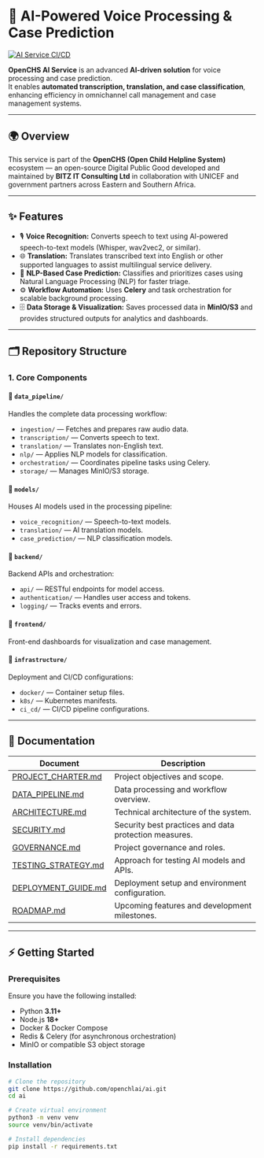 # 🧠 AI-Powered Voice Processing & Case Prediction

[![AI Service CI/CD](https://github.com/openchlai/ai/actions/workflows/ai-service-ci.yml/badge.svg)](https://github.com/openchlai/ai/actions/workflows/ai-service-ci.yml)

**OpenCHS AI Service** is an advanced **AI-driven solution** for voice processing and case prediction.  
It enables **automated transcription, translation, and case classification**, enhancing efficiency in omnichannel call management and case management systems.

---

## 🌍 Overview

This service is part of the **OpenCHS (Open Child Helpline System)** ecosystem — an open-source Digital Public Good developed and maintained by **BITZ IT Consulting Ltd** in collaboration with UNICEF and government partners across Eastern and Southern Africa.

---

## ✨ Features
- 🎙 **Voice Recognition:** Converts speech to text using AI-powered speech-to-text models (Whisper, wav2vec2, or similar).
- 🌐 **Translation:** Translates transcribed text into English or other supported languages to assist multilingual service delivery.
- 🧠 **NLP-Based Case Prediction:** Classifies and prioritizes cases using Natural Language Processing (NLP) for faster triage.
- ⚙️ **Workflow Automation:** Uses **Celery** and task orchestration for scalable background processing.
- 🗄 **Data Storage & Visualization:** Saves processed data in **MinIO/S3** and provides structured outputs for analytics and dashboards.

---



## 🗂 Repository Structure

### **1. Core Components**

#### 📁 `data_pipeline/`
Handles the complete data processing workflow:
- `ingestion/` — Fetches and prepares raw audio data.  
- `transcription/` — Converts speech to text.  
- `translation/` — Translates non-English text.  
- `nlp/` — Applies NLP models for classification.  
- `orchestration/` — Coordinates pipeline tasks using Celery.  
- `storage/` — Manages MinIO/S3 storage.

#### 📁 `models/`
Houses AI models used in the processing pipeline:
- `voice_recognition/` — Speech-to-text models.  
- `translation/` — AI translation models.  
- `case_prediction/` — NLP classification models.

#### 📁 `backend/`
Backend APIs and orchestration:
- `api/` — RESTful endpoints for model access.  
- `authentication/` — Handles user access and tokens.  
- `logging/` — Tracks events and errors.

#### 📁 `frontend/`
Front-end dashboards for visualization and case management.

#### 📁 `infrastructure/`
Deployment and CI/CD configurations:
- `docker/` — Container setup files.  
- `k8s/` — Kubernetes manifests.  
- `ci_cd/` — CI/CD pipeline configurations.

---

## 📘 Documentation

| Document | Description |
|-----------|--------------|
| [PROJECT_CHARTER.md](PROJECT_CHARTER.md) | Project objectives and scope. |
| [DATA_PIPELINE.md](DATA_PIPELINE.md) | Data processing and workflow overview. |
| [ARCHITECTURE.md](ARCHITECTURE.md) | Technical architecture of the system. |
| [SECURITY.md](SECURITY.md) | Security best practices and data protection measures. |
| [GOVERNANCE.md](GOVERNANCE.md) | Project governance and roles. |
| [TESTING_STRATEGY.md](TESTING_STRATEGY.md) | Approach for testing AI models and APIs. |
| [DEPLOYMENT_GUIDE.md](DEPLOYMENT_GUIDE.md) | Deployment setup and environment configuration. |
| [ROADMAP.md](ROADMAP.md) | Upcoming features and development milestones. |

---

## ⚡ Getting Started

### **Prerequisites**
Ensure you have the following installed:
- Python **3.11+**
- Node.js **18+**
- Docker & Docker Compose
- Redis & Celery (for asynchronous orchestration)
- MinIO or compatible S3 object storage

### **Installation**
```bash
# Clone the repository
git clone https://github.com/openchlai/ai.git
cd ai

# Create virtual environment
python3 -m venv venv
source venv/bin/activate

# Install dependencies
pip install -r requirements.txt
